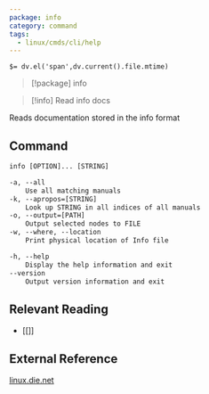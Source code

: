 ```yaml
---
package: info
category: command
tags:
  - linux/cmds/cli/help
---
```


`$= dv.el('span',dv.current().file.mtime)`
> [!package] info

> [!info] Read info docs

Reads documentation stored in the info format

## Command
```txt
info [OPTION]... [STRING]

-a, --all
	Use all matching manuals
-k, --apropos=[STRING]
	Look up STRING in all indices of all manuals
-o, --output=[PATH]
	Output selected nodes to FILE
-w, --where, --location
	Print physical location of Info file

-h, --help
	Display the help information and exit 
--version
	Output version information and exit
```

## Relevant Reading
- [[]]

## External Reference
[linux.die.net](https://linux.die.net/man/1/info)

